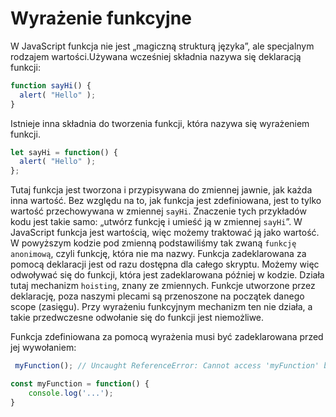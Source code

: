 # Wyrażenie funkcyjne

W JavaScript funkcja nie jest „magiczną strukturą języka”, ale specjalnym
rodzajem wartości.Używana wcześniej składnia nazywa się deklaracją funkcji:

```js
function sayHi() {
  alert( "Hello" );
}
```

Istnieje inna składnia do tworzenia funkcji, która nazywa się wyrażeniem funkcji.

```js
let sayHi = function() {
  alert( "Hello" );
};

```

Tutaj funkcja jest tworzona i przypisywana do zmiennej jawnie, jak każda inna wartość.
Bez względu na to, jak funkcja jest zdefiniowana, jest to tylko wartość przechowywana
w zmiennej `sayHi`. Znaczenie tych przykładów kodu jest takie samo:
„utwórz funkcję i umieść ją w zmiennej `sayHi`”.
W JavaScript funkcja jest wartością, więc możemy traktować ją jako wartość.
W powyższym kodzie pod zmienną podstawiliśmy tak zwaną `funkcję anonimową`,
czyli funkcję, która nie ma nazwy.
Funkcja zadeklarowana za pomocą deklaracji jest od razu dostępna dla całego skryptu.
Możemy więc odwoływać się do funkcji, która jest zadeklarowana później w kodzie.
Działa tutaj mechanizm `hoisting`, znany ze zmiennych. Funkcje utworzone przez deklarację,
poza naszymi plecami są przenoszone na początek danego scope (zasięgu).
Przy wyrażeniu funkcyjnym mechanizm ten nie działa, a takie przedwczesne odwołanie
się do funkcji jest niemożliwe.

Funkcja zdefiniowana za pomocą wyrażenia musi być zadeklarowana przed jej wywołaniem:

```js
 myFunction(); // Uncaught ReferenceError: Cannot access 'myFunction' before initialization

const myFunction = function() {
    console.log('...');
}
```
